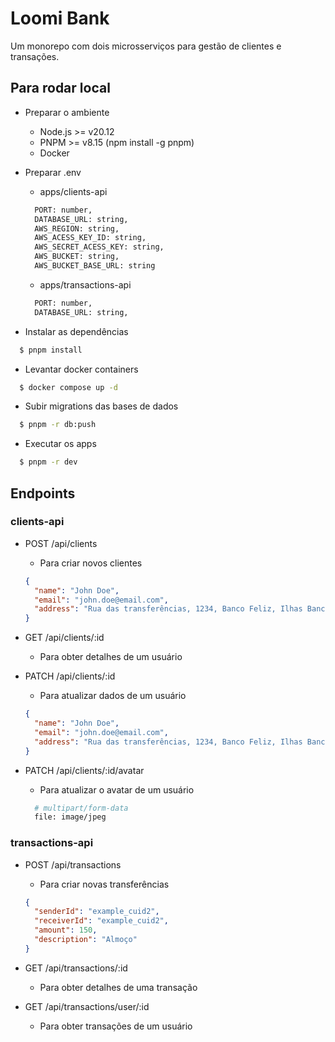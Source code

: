 # Loomi Bank

Um monorepo com dois microsserviços para gestão de clientes e transações.

## Para rodar local

- Preparar o ambiente

  - Node.js >= v20.12
  - PNPM >= v8.15 (npm install -g pnpm)
  - Docker

- Preparar .env

  - apps/clients-api

  ```sh
    PORT: number,
    DATABASE_URL: string,
    AWS_REGION: string,
    AWS_ACESS_KEY_ID: string,
    AWS_SECRET_ACESS_KEY: string,
    AWS_BUCKET: string,
    AWS_BUCKET_BASE_URL: string
  ```

  - apps/transactions-api

  ```sh
    PORT: number,
    DATABASE_URL: string,
  ```

- Instalar as dependências

```sh
  $ pnpm install
```

- Levantar docker containers

```sh
  $ docker compose up -d
```

- Subir migrations das bases de dados

```sh
  $ pnpm -r db:push
```

- Executar os apps

```sh
  $ pnpm -r dev
```

## Endpoints

### clients-api

- POST /api/clients

  - Para criar novos clientes

  ```json
  {
    "name": "John Doe",
    "email": "john.doe@email.com",
    "address": "Rua das transferências, 1234, Banco Feliz, Ilhas Bancárias, Brasil, 12345-000"
  }
  ```

- GET /api/clients/:id

  - Para obter detalhes de um usuário

- PATCH /api/clients/:id

  - Para atualizar dados de um usuário

  ```json
  {
    "name": "John Doe",
    "email": "john.doe@email.com",
    "address": "Rua das transferências, 1234, Banco Feliz, Ilhas Bancárias, Brasil, 12345-000"
  }
  ```

- PATCH /api/clients/:id/avatar

  - Para atualizar o avatar de um usuário

  ```sh
    # multipart/form-data
    file: image/jpeg
  ```

### transactions-api

- POST /api/transactions

  - Para criar novas transferências

  ```json
  {
    "senderId": "example_cuid2",
    "receiverId": "example_cuid2",
    "amount": 150,
    "description": "Almoço"
  }
  ```

- GET /api/transactions/:id

  - Para obter detalhes de uma transação

- GET /api/transactions/user/:id

  - Para obter transações de um usuário
